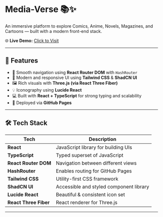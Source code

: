 # Media-Verse 📚✨  
An immersive platform to explore Comics, Anime, Novels, Magazines, and Cartoons — built with a modern front-end stack.

🌐 **Live Demo:** [Click to Visit](https://davidraj1510.github.io/Media-Verse-Comic-Anime-Novel-Magazine-Cartoon/)

---

## 🚀 Features

- 🧭 Smooth navigation using **React Router DOM** with `HashRouter`
- 🎨 Modern and responsive UI using **Tailwind CSS** & **ShadCN UI**
- 🖼️ Rich visuals with **Three.js (via React Three Fiber)**
- 💡 Iconography using **Lucide React**
- 💻 Built with **React + TypeScript** for strong typing and scalability
- 🔗 Deployed via **GitHub Pages**

---

## 🛠️ Tech Stack

| Tech               | Description                               |
|--------------------|-------------------------------------------|
| **React**          | JavaScript library for building UIs       |
| **TypeScript**     | Typed superset of JavaScript              |
| **React Router DOM** | Navigation between different views      |
| **HashRouter**     | Enables routing for GitHub Pages          |
| **Tailwind CSS**   | Utility-first CSS framework               |
| **ShadCN UI**      | Accessible and styled component library   |
| **Lucide React**   | Beautiful & consistent icon set           |
| **React Three Fiber** | React renderer for Three.js            |

---
